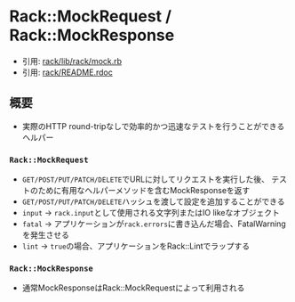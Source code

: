 # Rack::MockRequest / Rack::MockResponse
- 引用: [rack/lib/rack/mock.rb](https://github.com/rack/rack/blob/master/lib/rack/mock.rb)
- 引用: [rack/README.rdoc](https://github.com/rack/rack/blob/master/README.rdoc)

## 概要
- 実際のHTTP round-tripなしで効率的かつ迅速なテストを行うことができるヘルパー

### `Rack::MockRequest`
- `GET/POST/PUT/PATCH/DELETE`でURLに対してリクエストを実行した後、
  テストのために有用なヘルパーメソッドを含むMockResponseを返す
- `GET/POST/PUT/PATCH/DELETE`ハッシュを渡して設定を追加することができる
- `input` -> `rack.input`として使用される文字列またはIO likeなオブジェクト
- `fatal` -> アプリケーションが`rack.errors`に書き込んだ場合、FatalWarningを発生させる
- `lint` -> `true`の場合、アプリケーションをRack::Lintでラップする

### `Rack::MockResponse`
- 通常MockResponseはRack::MockRequestによって利用される
